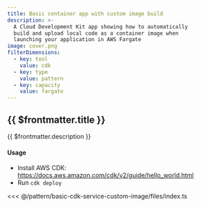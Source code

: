 ```yaml
---
title: Basic container app with custom image build
description: >-
  A Cloud Development Kit app showing how to automatically
  build and upload local code as a container image when
  launching your application in AWS Fargate
image: cover.png
filterDimensions:
  - key: tool
    value: cdk
  - key: type
    value: pattern
  - key: capacity
    value: fargate
---
```


## {{ $frontmatter.title }}

{{ $frontmatter.description }}

#### Usage

- Install AWS CDK: https://docs.aws.amazon.com/cdk/v2/guide/hello_world.html
- Run `cdk deploy`

<<< @/pattern/basic-cdk-service-custom-image/files/index.ts
